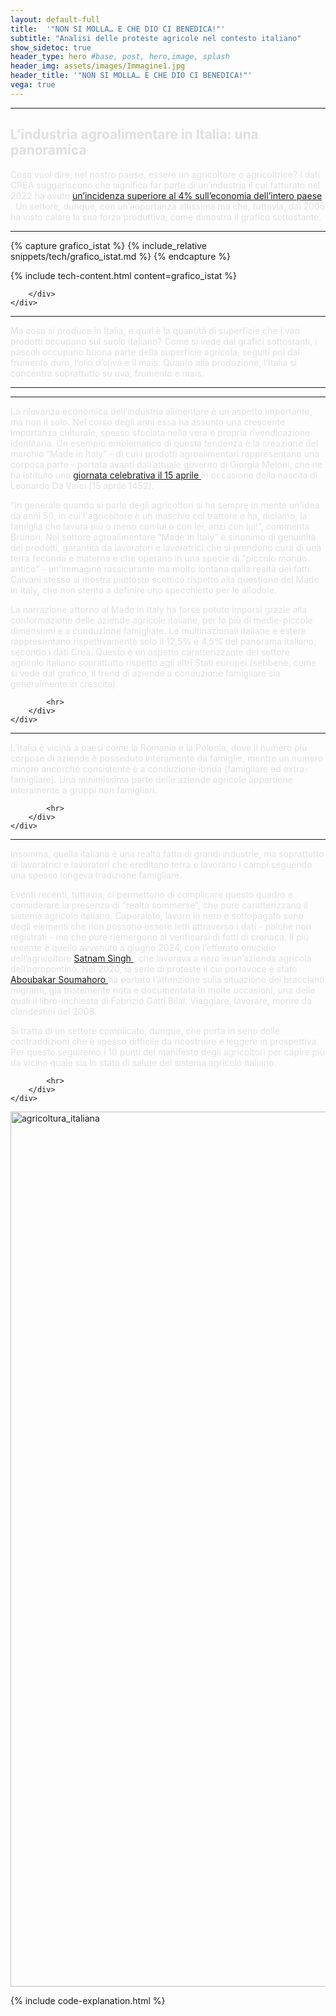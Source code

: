 ```yaml
---
layout: default-full
title:  '"NON SI MOLLA… E CHE DIO CI BENEDICA!"'
subtitle: "Analisi delle proteste agricole nel contesto italiano"
show_sidetoc: true
header_type: hero #base, post, hero,image, splash
header_img: assets/images/Immagine1.jpg
header_title: '"NON SI MOLLA… E CHE DIO CI BENEDICA!"'
vega: true
---
```


<div class="container py-3">
    <div class="row">
        <div class="col-md-2 col-md-offset-2">
        </div>
        <div class="col-md-8">
            <hr>

<h2 style="color: #E0E0E0;">L’industria agroalimentare in Italia: una panoramica</h2>

<p style="color: #E0E0E0;">Cosa vuol dire, nel nostro paese, essere un agricoltore o agricoltrice? I dati CREA suggeriscono che significa far parte di un’industria il cui fatturato nel 2022 ha avuto <a href= "https://creafuturo.crea.gov.it/10568/"> un’incidenza superiore al 4% sull’economia dell’intero paese </a>. Un settore, dunque, con un’importanza altissima ma che, tuttavia, dal 2006 ha visto calare la sua forza produttiva, come dimostra il grafico sottostante.</p>

<hr>
        </div>
    </div>
</div>

<div style="text-align: center;">
    <vegachart schema-url="{{site.baseurl}}/assets/charts/chart_ric_dark_bg/chart_istat_prod2.json" style="width: 100%"></vegachart>
</div>

<!-- <vegachart schema-url='E:/Gianluca/Master Big Data Pisa/Progetto_Finale/Sito/g6-2024-website/assets/charts/chart_ric_dark_bg/chart_istat.json' style="width: 100%"></vegachart> -->

<div class="container py-3">
    <div class="row">
        <div class="col-md-2 col-md-offset-2">
        </div>
        <div class="col-md-8">
{% capture grafico_istat %}
{% include_relative snippets/tech/grafico_istat.md %}
{% endcapture %}

{% include tech-content.html content=grafico_istat %}
            
        </div>
    </div>
</div>

<div class="container py-3">
    <div class="row">
        <div class="col-md-2 col-md-offset-2">
        </div>
        <div class="col-md-8">
            <hr>

<p style="color: #E0E0E0;">Ma cosa si produce in Italia, e qual è la quantità di superficie che i vari prodotti occupano sul suolo italiano? Come si vede dai grafici sottostanti, i pascoli occupano buona parte della superficie agricola, seguiti poi dal frumento duro, l’olio d’oliva e il mais. Quanto alla produzione, l’Italia si concentra soprattutto su uva, frumento e mais.</p>
            <hr>
        </div>
    </div>
</div>

<div style="text-align: center;">
  <vegachart schema-url="{{site.baseurl}}/assets/charts/Produzione_Italia_smooth.json" style="width: 60%;"></vegachart>
</div>

<div class="container py-3">
    <div class="row">
        <div class="col-md-2 col-md-offset-2">
        </div>
        <div class="col-md-8">
            <hr>
<p style="color: #E0E0E0;">La rilevanza economica dell’industria alimentare è un aspetto importante, ma non il solo. Nel corso degli anni essa ha assunto una crescente importanza culturale, spesso sfociata nella vera e propria rivendicazione identitaria. Un esempio emblematico di questa tendenza è la creazione del marchio “Made in Italy” - di cui i prodotti agroalimentari rappresentano una corposa parte - portata avanti dall’attuale governo di Giorgia Meloni, che ne ha istituito una <a href="https://www.mimit.gov.it/it/made-in-italy/giornata">giornata celebrativa il 15 aprile </a> in occasione della nascita di Leonardo Da Vinci (15 aprile 1452).</p>  

<p style="color: #E0E0E0;">“In generale quando si parla degli agricoltori si ha sempre in mente un'idea da anni 50, in cui l'agricoltore è un maschio col trattore e ha, diciamo, la famiglia che lavora più o meno con lui o con lei, anzi con lui!”, commenta Brunori. Nel settore agroalimentare “Made in Italy” è sinonimo di genuinità dei prodotti, garantita da lavoratori e lavoratrici che si prendono cura di una terra feconda e materna e che operano in una specie di “piccolo mondo antico” - un'immagine rassicurante ma molto lontana dalla realtà dei fatti. Calvani stesso si mostra piuttosto scettico rispetto alla questione del Made in Italy, che non stenta a definire uno specchietto per le allodole. </p>  

<p style="color: #E0E0E0;">La narrazione attorno al Made in Italy ha forse potuto imporsi grazie alla conformazione delle aziende agricole italiane, per lo più di medie-piccole dimensioni e a conduzione famigliare. Le multinazionali italiane e estere rappresentano rispettivamente solo il 12,5% e 4,5% del panorama italiano, secondo i dati Crea. Questo è un aspetto caratterizzante del settore agricolo italiano soprattutto rispetto agli altri Stati europei (sebbene, come si vede dal grafico, il trend di aziende a conduzione famigliare sia generalmente in crescita).</p> 

            <hr>
        </div>
    </div>
</div>

<div style="text-align: center;">
  <vegachart schema-url="{{site.baseurl}}/assets/charts/chart_bea_dark_bg/ita_eu_confronto_unita_famil_agric.json" style="width: 60%;"></vegachart>
</div>

<div class="container py-3">
    <div class="row">
        <div class="col-md-2 col-md-offset-2">
        </div>
        <div class="col-md-8">
            <hr>

<p style="color: #E0E0E0;">L’Italia è vicina a paesi come la Romania e la Polonia, dove il numero più corpose di aziende è posseduto interamente da famiglie, mentre un numero minore ancorché consistente è a conduzione ibrida (famigliare ed extra-famigliare). Una minimissima parte delle aziende agricole appartiene interamente a gruppi non famigliari.</p>

            <hr>
        </div>
    </div>
</div>

<div style="text-align: center;">
  <vegachart schema-url="{{site.baseurl}}/assets/charts/chart_bea_dark_bg/tipologie_realta_agricole_eu.json" style="width: 60%"></vegachart>
</div>
                
<!-- 
            <br>
            <vegachart schema-url="{{site.baseurl}}/assets/charts/chart_bea_dark_bg/tipologie_realta_agricole_eu.json" style="width: 100%"></vegachart>
        </div>
    </div>
</div>
-->

<div class="container py-3">
    <div class="row">
        <div class="col-md-2 col-md-offset-2">
        </div>
        <div class="col-md-8">
            <hr>

<p style="color: #E0E0E0;">Insomma, quella italiana è una realtà fatta di grandi industrie, ma soprattutto di lavoratrici e lavoratori che ereditano terra e lavorano i campi seguendo una spesso longeva tradizione famigliare.</p> 

<p style="color: #E0E0E0;">Eventi recenti, tuttavia, ci permettono di complicare questo quadro e considerare la presenza di “realtà sommerse”, che pure caratterizzano il sistema agricolo italiano. Caporalato, lavoro in nero e sottopagato sono degli elementi che non possono essere letti attraverso i dati - poiché non registrati - ma che pure riemergono al verificarsi di fatti di cronaca. Il più recente è quello avvenuto a giugno 2024, con l’efferato omicidio dell’agricoltore <a href="https://www.ilpost.it/2024/06/20/inchiesta-morte-satnam-singh-agro-pontino-latina/"> Satnam Singh </a>, che lavorava a nero in un’azienda agricola dell’agropontino. Nel 2020, la serie di proteste il cui portavoce è stato <a href="https://www.ilpost.it/2020/06/17/protesta-aboubakar-soumahoro/Aboubakar"> Aboubakar Soumahoro </a> ha portato l’attenzione sulla situazione dei braccianti migranti, già tristemente nota e documentata in molte occasioni, una delle quali il libro-inchiesta di Fabrizio Gatti Bilal. Viaggiare, lavorare, morire da clandestini del 2008. </p> 

<p style="color: #E0E0E0;">Si tratta di un settore complicato, dunque, che porta in seno delle contraddizioni che è spesso difficile da ricostruire e leggere in prospettiva. Per questo seguiremo i 10 punti del manifesto degli agricoltori per capire più da vicino quale sia lo stato di salute del sistema agricolo italiano.</p>

            <hr>
        </div>
    </div>
</div>

<img src="{{site.baseurl}}/assets/images/infografiche/Infog agric.png" width="1400" height="1400" alt="agricoltura_italiana">

{% include code-explanation.html %} 